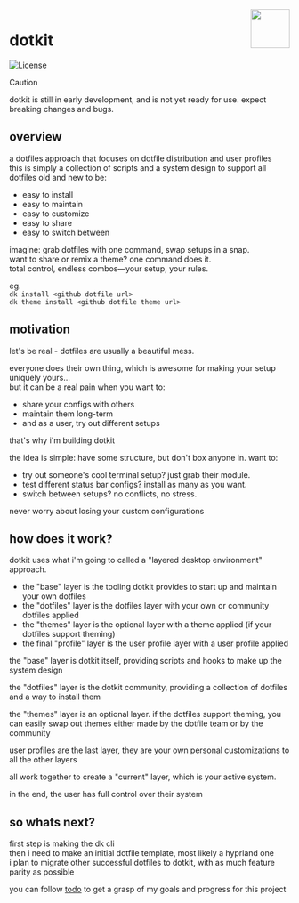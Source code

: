 <img src="https://www.dotkit.app/dk-logo.svg" width="70" align="right">

# dotkit 

[![License](https://img.shields.io/badge/license-MIT-14b8a6.svg?style=flat-square)](LICENSE)

> [!CAUTION]
> dotkit is still in early development, and is not yet ready for use.
> expect breaking changes and bugs.

## overview

a dotfiles approach that focuses on dotfile distribution and user profiles  
this is simply a collection of scripts and a system design to support all dotfiles old and new to be:

- easy to install
- easy to maintain
- easy to customize
- easy to share
- easy to switch between

imagine: grab dotfiles with one command, swap setups in a snap.  
want to share or remix a theme? one command does it.  
total control, endless combos—your setup, your rules.

eg.\
`dk install <github dotfile url>`\
`dk theme install <github dotfile theme url>`

## motivation

let's be real - dotfiles are usually a beautiful mess.

everyone does their own thing, which is awesome for making your setup uniquely yours...  
but it can be a real pain when you want to:

- share your configs with others
- maintain them long-term
- and as a user, try out different setups

that's why i'm building dotkit

the idea is simple: have some structure, but don't box anyone in. want to:

- try out someone's cool terminal setup? just grab their module.
- test different status bar configs? install as many as you want.
- switch between setups? no conflicts, no stress.

never worry about losing your custom configurations

## how does it work?

dotkit uses what i'm going to called a "layered desktop environment" approach.

- the "base" layer is the tooling dotkit provides to start up and maintain your own dotfiles
- the "dotfiles" layer is the dotfiles layer with your own or community dotfiles applied
- the "themes" layer is the optional layer with a theme applied (if your dotfiles support theming)
- the final "profile" layer is the user profile layer with a user profile applied

the "base" layer is dotkit itself, providing scripts and hooks to make up the system design

the "dotfiles" layer is the dotkit community, providing a collection of dotfiles and a way to install them

the "themes" layer is an optional layer. if the dotfiles support theming, you can easily swap out themes either made by the dotfile team or by the community

user profiles are the last layer, they are your own personal customizations to all the other layers

all work together to create a "current" layer, which is your active system.

in the end, the user has full control over their system

## so whats next?

first step is making the dk cli\
then i need to make an initial dotfile template, most likely a hyprland one\
i plan to migrate other successful dotfiles to dotkit, with as much feature parity as possible

you can follow [todo](TODO.md) to get a grasp of my goals and progress for this project
